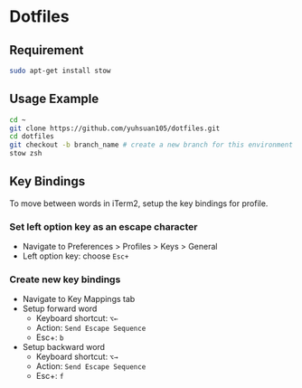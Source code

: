 # Dotfiles

## Requirement

```bash
sudo apt-get install stow
```

## Usage Example

```bash
cd ~
git clone https://github.com/yuhsuan105/dotfiles.git
cd dotfiles
git checkout -b branch_name # create a new branch for this environment
stow zsh
```

## Key Bindings

To move between words in iTerm2, setup the key bindings for profile.

### Set left option key as an escape character

- Navigate to Preferences > Profiles > Keys > General
- Left option key: choose `Esc+`

### Create new key bindings

- Navigate to Key Mappings tab
- Setup forward word
  - Keyboard shortcut: `⌥←`
  - Action: `Send Escape Sequence`
  - Esc+: `b`
- Setup backward word
  - Keyboard shortcut: `⌥→`
  - Action: `Send Escape Sequence`
  - Esc+: `f`
